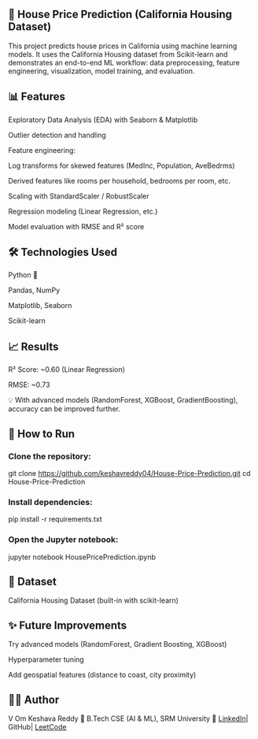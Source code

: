 ## 🏡 House Price Prediction (California Housing Dataset)

This project predicts house prices in California using machine learning models.
It uses the California Housing dataset from Scikit-learn and demonstrates an end-to-end ML workflow:
data preprocessing, feature engineering, visualization, model training, and evaluation.

## 📊 Features

Exploratory Data Analysis (EDA) with Seaborn & Matplotlib

Outlier detection and handling

Feature engineering:

Log transforms for skewed features (MedInc, Population, AveBedrms)

Derived features like rooms per household, bedrooms per room, etc.

Scaling with StandardScaler / RobustScaler

Regression modeling (Linear Regression, etc.)

Model evaluation with RMSE and R² score

## 🛠️ Technologies Used

Python 🐍

Pandas, NumPy

Matplotlib, Seaborn

Scikit-learn

## 📈 Results

R² Score: ~0.60 (Linear Regression)

RMSE: ~0.73

💡 With advanced models (RandomForest, XGBoost, GradientBoosting), accuracy can be improved further.

## 🚀 How to Run

### Clone the repository:

git clone https://github.com/keshavreddy04/House-Price-Prediction.git
cd House-Price-Prediction


### Install dependencies:

pip install -r requirements.txt


### Open the Jupyter notebook:

jupyter notebook HousePricePrediction.ipynb

## 📂 Dataset

California Housing Dataset
 (built-in with scikit-learn)

## ✨ Future Improvements

Try advanced models (RandomForest, Gradient Boosting, XGBoost)

Hyperparameter tuning

Add geospatial features (distance to coast, city proximity)

## 👨‍💻 Author

V Om Keshava Reddy
📌 B.Tech CSE (AI & ML), SRM University
🔗 [LinkedIn](https://www.linkedin.com/in/v-om-keshava-reddy-792478349/)| GitHub| [LeetCode](https://leetcode.com/u/keshav_30/)
